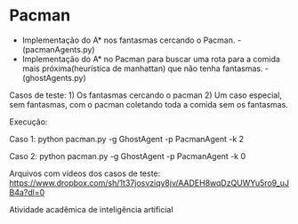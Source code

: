 # Pacman

 - Implementação do A* nos fantasmas cercando o Pacman. - (pacmanAgents.py)
 - Implementação do A* no Pacman para buscar uma rota para a comida mais próxima(heurística de manhattan) que não tenha fantasmas. - (ghostAgents.py)

Casos de teste: 1) Os fantasmas cercando o pacman 2) Um caso especial, sem fantasmas, com o pacman coletando toda a comida sem os fantasmas.

Execução:

Caso 1: python pacman.py -g GhostAgent -p PacmanAgent -k 2

Caso 2: python pacman.py -g GhostAgent -p PacmanAgent -k 0

Arquivos com vídeos dos casos de teste: https://www.dropbox.com/sh/1t37josvziqy8jv/AADEH8wqDzQUWYu5ro9_uJB4a?dl=0

Atividade acadêmica de inteligência artificial
